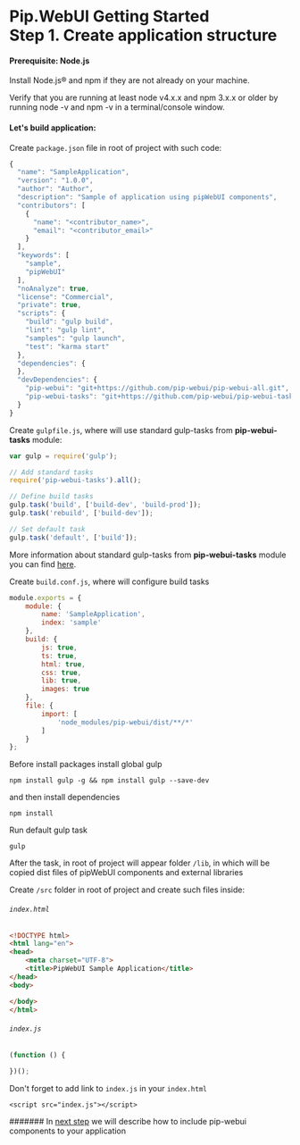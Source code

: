 # Pip.WebUI Getting Started <br/> Step 1. Create application structure

#### Prerequisite: Node.js

Install Node.js® and npm if they are not already on your machine.

Verify that you are running at least node v4.x.x and npm 3.x.x or older by running node -v and npm -v in a terminal/console window.

#### Let's build application:

Create `package.json` file in root of project with such code:

```javascript
{
  "name": "SampleApplication",
  "version": "1.0.0",
  "author": "Author",
  "description": "Sample of application using pipWebUI components",
  "contributors": [
    {
      "name": "<contributor_name>",
      "email": "<contributor_email>"
    }
  ],
  "keywords": [
    "sample",
    "pipWebUI"
  ],
  "noAnalyze": true,
  "license": "Commercial",
  "private": true,
  "scripts": {
    "build": "gulp build",
    "lint": "gulp lint",
    "samples": "gulp launch",
    "test": "karma start"
  },
  "dependencies": {
  },
  "devDependencies": {
    "pip-webui": "git+https://github.com/pip-webui/pip-webui-all.git",
    "pip-webui-tasks": "git+https://github.com/pip-webui/pip-webui-tasks.git"
  }
}

```

Create `gulpfile.js`, where will use standard gulp-tasks from **pip-webui-tasks** module:

```javascript
var gulp = require('gulp');

// Add standard tasks    
require('pip-webui-tasks').all();

// Define build tasks        
gulp.task('build', ['build-dev', 'build-prod']);
gulp.task('rebuild', ['build-dev']);

// Set default task
gulp.task('default', ['build']);
```

More information about standard gulp-tasks from **pip-webui-tasks** module you can find [here](https://github.com/pip-webui/pip-webui-tasks).

Create `build.conf.js`, where will configure build tasks

```javascript
module.exports = {
    module: {
        name: 'SampleApplication',
        index: 'sample'
    },
    build: {
        js: true,
        ts: true,
        html: true,
        css: true,
        lib: true,
        images: true
    },
    file: {
        import: [
            'node_modules/pip-webui/dist/**/*'
        ]
    }
};
```

Before install packages install global gulp

```
npm install gulp -g && npm install gulp --save-dev
```

and then install dependencies

```
npm install
```

Run default gulp task

```
gulp
```

After the task, in root of project will appear folder `/lib`, in which will be copied dist files of pipWebUI components and external libraries

Create `/src` folder in root of project and create such files inside:

###### `index.html`

```html
<!DOCTYPE html>
<html lang="en">
<head>
    <meta charset="UTF-8">
    <title>PipWebUI Sample Application</title>
</head>
<body>

</body>
</html>
```

###### `index.js`

```javascript
(function () {
    
})();
```

Don't forget to add link to `index.js` in your `index.html`

```markup
<script src="index.js"></script>
```

####### In [next step](https://github.com/pip-webui/pip-webui-sample/blob/master/step2/Readme.md) we will describe how to include pip-webui components to your application
